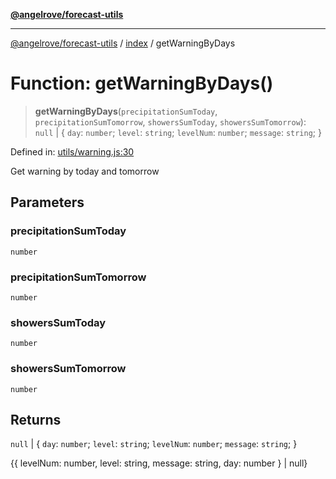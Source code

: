 [**@angelrove/forecast-utils**](../../README.md)

***

[@angelrove/forecast-utils](../../modules.md) / [index](../README.md) / getWarningByDays

# Function: getWarningByDays()

> **getWarningByDays**(`precipitationSumToday`, `precipitationSumTomorrow`, `showersSumToday`, `showersSumTomorrow`): `null` \| \{ `day`: `number`; `level`: `string`; `levelNum`: `number`; `message`: `string`; \}

Defined in: [utils/warning.js:30](https://github.com/angelrove/forecast-utils/blob/24fb242ac959e4d78950a4cc0b4469220f80b468/src/utils/warning.js#L30)

Get warning by today and tomorrow

## Parameters

### precipitationSumToday

`number`

### precipitationSumTomorrow

`number`

### showersSumToday

`number`

### showersSumTomorrow

`number`

## Returns

`null` \| \{ `day`: `number`; `level`: `string`; `levelNum`: `number`; `message`: `string`; \}

{{ levelNum: number, level: string, message: string, day: number } | null}
